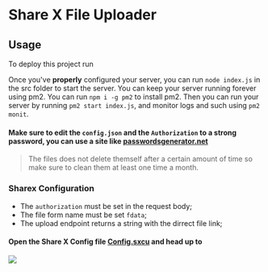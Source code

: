 # Share X File Uploader


## Usage

To deploy this project run

Once you've **properly** configured your server, you can run `node index.js` in the src folder to start the server. You can keep your server running forever using pm2. You can run `npm i -g pm2` to install pm2. Then you can run your server by running `pm2 start index.js`, and monitor logs and such using `pm2 monit`.

#### Make sure to edit the `config.json` and the `Authorization` to a strong password, you can use a site like [passwordsgenerator.net](https://passwordsgenerator.net/old.php)
> The files does not delete themself after a certain amount of time so make sure to clean them at least one time a month.


### Sharex Configuration
- The `authorization` must be set in the request body;
- The file form name must be set `fdata`;
- The upload endpoint returns a string with the dirrect file link;

#### Open the Share X Config file [Config.sxcu](https://google.com) and head up to 

![](https://github.com/IceMinisterq/Share-X-File-Uploader/assets/86623018/58fe67fe-1dbf-4e8e-9abd-a6216b4db926)
